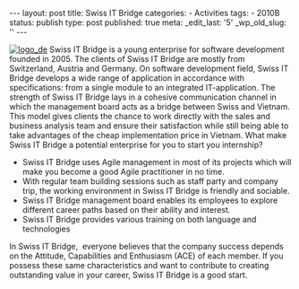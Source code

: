 --- layout: post title: Swiss IT Bridge categories: - Activities tags: -
2010B status: publish type: post published: true meta: \_edit\_last: '5'
\_wp\_old\_slug: '' ---

[![](http://rmitc.org/wp-content/uploads/2010/07/logo_de.gif "logo_de")](http://rmitc.org/wp-content/uploads/2010/07/logo_de.gif)
Swiss IT Bridge is a young enterprise for software development founded
in 2005. The clients of Swiss IT Bridge are mostly from Switzerland,
Austria and Germany. On software development field, Swiss IT Bridge
develops a wide range of application in accordance with specifications:
from a single module to an integrated IT-application. The strength of
Swiss IT Bridge lays in a cohesive communication channel in which the
management board acts as a bridge between Swiss and Vietnam. This model
gives clients the chance to work directly with the sales and business
analysis team and ensure their satisfaction while still being able to
take advantages of the cheap implementation price in Vietnam. What make
Swiss IT Bridge a potential enterprise for you to start you internship?

-   Swiss IT Bridge uses Agile management in most of its projects which
    will make you become a good Agile practitioner in no time.
-   With regular team building sessions such as staff party and company
    trip, the working environment in Swiss IT Bridge is friendly and
    sociable.
-   Swiss IT Bridge management board enables its employees to explore
    different career paths based on their ability and interest.
-   Swiss IT Bridge provides various training on both language and
    technologies

In Swiss IT Bridge,  everyone believes that the company success depends
on the Attitude, Capabilities and Enthusiasm (ACE) of each member. If
you possess these same characteristics and want to contribute to
creating outstanding value in your career, Swiss IT Bridge is a good
start.
